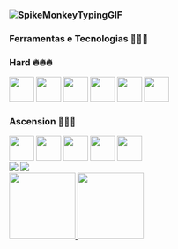 ### ![SpikeMonkeyTypingGIF](https://github.com/giovlucas/giovlucas/assets/104012843/5e76d513-3165-408c-9337-6dd7f9cb9b91)




### Ferramentas e Tecnologias 🧑🏻‍💻
### Hard 🔥🔥🔥
<div>
<img loading="lazy" src="https://cdn.jsdelivr.net/gh/devicons/devicon/icons/amazonwebservices/amazonwebservices-plain-wordmark.svg" width="45" height="45"/>          
<img loading="lazy" src="https://cdn.jsdelivr.net/gh/devicons/devicon/icons/terraform/terraform-original-wordmark.svg" width="45" height="45"/>           
<img loading="lazy" src="https://cdn.jsdelivr.net/gh/devicons/devicon/icons/git/git-plain-wordmark.svg" width="45" height="45"/>                       
<img src="https://cdn.jsdelivr.net/gh/devicons/devicon/icons/docker/docker-plain-wordmark.svg" width="45" height="45"/>                        
<img loading="lazy" src="https://cdn.jsdelivr.net/gh/devicons/devicon/icons/kubernetes/kubernetes-plain-wordmark.svg" width="45" height="45"/>
<img loading="lazy" <img src="https://cdn.jsdelivr.net/gh/devicons/devicon/icons/grafana/grafana-original-wordmark.svg" width="45" height="45"/>
</div>

### Ascension 🚀🚀🚀
<div>
<img loading="lazy" src="https://cdn.jsdelivr.net/gh/devicons/devicon/icons/ansible/ansible-original-wordmark.svg" width="45" height="45"/>
<img loading="lazy" src="https://cdn.jsdelivr.net/gh/devicons/devicon/icons/azure/azure-original-wordmark.svg" width="45" height="45"/>       
<img loading="lazy" src="https://cdn.jsdelivr.net/gh/devicons/devicon/icons/mysql/mysql-original-wordmark" width="45" height="45"/>
<img loading="lazy" src="https://cdn.jsdelivr.net/gh/devicons/devicon/icons/microsoftsqlserver/microsoftsqlserver-plain-wordmark" width="45" height="45"/>
<img loading="lazy" src="https://cdn.jsdelivr.net/gh/devicons/devicon/icons/python/python-original-wordmark" width="45" height="45"/>
</div>



          
<div>
<a href="https://instagram.com/giovlucas" target="_blank"><img loading="lazy" src="https://img.shields.io/badge/-Instagram-%23E4405F?style=for-the-badge&logo=instagram&logoColor=white" target="_blank"></a>
<a href="https://www.linkedin.com/in/giovlucas" target="_blank"><img loading="lazy" src="https://img.shields.io/badge/-LinkedIn-%230077B5?style=for-the-badge&logo=linkedin&logoColor=white" target="_blank"></a>   
</div>


<div>
<a href="https://github.com/giovlucas">
<img loading="lazy" height="120em" src="https://github-readme-stats.vercel.app/api/top-langs/?username=giovlucas&layout=compact&langs_count=7&theme=tokyonight"/>
<img loading="lazy" height="120em" src="https://github-readme-stats.vercel.app/api?username=giovlucas&show_icons=true&theme=tokyonight&include_all_commits=true&count_private=true"/>
</div>
